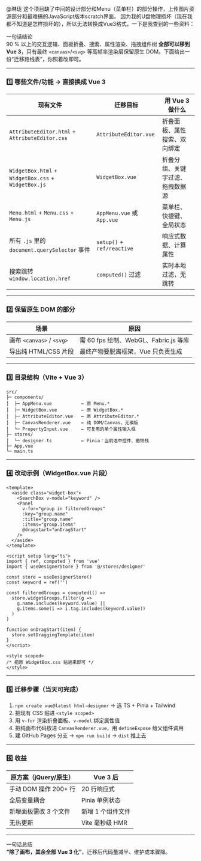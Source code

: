 @琳珑
这个项目缺了中间的设计部分和Menu（菜单栏）的部分操作，上传图片资源部分和最难搞的JavaScript版本scratch界面。
因为我的U盘物理损坏（现在我都不知道是怎样损坏的），所以无法转换成Vue3格式，一下是我查到的一些资料：



一句话结论  
90 % 以上的交互逻辑、面板折叠、搜索、属性渲染、拖拽组件树 **全部可以移到 Vue 3**，只有最终 `<canvas>`/`<svg>` 等高帧率渲染层保留原生 DOM。下面给出一份“迁移路线表”，你照着改即可。

---

### 1️⃣ 哪些文件/功能 → 直接换成 Vue 3
| 现有文件 | 迁移目标 | 用 Vue 3 做什么 |
|---|---|---|
| `AttributeEditor.html` + `AttributeEditor.css` | `AttributeEditor.vue` | 折叠面板、属性搜索、双向绑定 |
| `WidgetBox.html` + `WidgetBox.css` + `WidgetBox.js` | `WidgetBox.vue` | 折叠分组、关键字过滤、拖拽数据源 |
| `Menu.html` + `Menu.css` + `Menu.js` | `AppMenu.vue` 或 `App.vue` | 菜单栏、快捷键、全局状态 |
| 所有 `.js` 里的 `document.querySelector` 事件 | `setup()` + `ref/reactive` | 响应式数据、计算属性 |
| 搜索跳转 `window.location.href` | `computed()` 过滤 | 实时本地过滤，无跳转 |

---

### 2️⃣ 保留原生 DOM 的部分
| 场景 | 原因 |
|---|---|
| 画布 `<canvas>` / `<svg>` | 需 60 fps 绘制、WebGL、Fabric.js 等库 |
| 导出纯 HTML/CSS 片段 | 最终产物要脱离框架，Vue 只负责生成 |

---

### 3️⃣ 目录结构（Vite + Vue 3）
```
src/
├─ components/
│  ├─ AppMenu.vue           ← 原 Menu.*
│  ├─ WidgetBox.vue         ← 原 WidgetBox.*
│  ├─ AttributeEditor.vue   ← 原 AttributeEditor.*
│  ├─ CanvasRenderer.vue    ← 纯 DOM/Canvas，无模板
│  └─ PropertyInput.vue     ← 可复用的单个属性输入框
├─ stores/
│  └─ designer.ts           ← Pinia：当前选中控件、撤销栈
├─ App.vue
└─ main.ts
```

---

### 4️⃣ 改动示例（WidgetBox.vue 片段）
```vue
<template>
  <aside class="widget-box">
    <SearchBox v-model="keyword" />
    <Panel
      v-for="group in filteredGroups"
      :key="group.name"
      :title="group.name"
      :items="group.items"
      @dragstart="onDragStart"
    />
  </aside>
</template>

<script setup lang="ts">
import { ref, computed } from 'vue'
import { useDesignerStore } from '@/stores/designer'

const store = useDesignerStore()
const keyword = ref('')

const filteredGroups = computed(() =>
  store.widgetGroups.filter(g =>
    g.name.includes(keyword.value) ||
    g.items.some(i => i.tag.includes(keyword.value))
  )
)

function onDragStart(item) {
  store.setDraggingTemplate(item)
}
</script>

<style scoped>
/* 把原 WidgetBox.css 贴进来即可 */
</style>
```

---

### 5️⃣ 迁移步骤（当天可完成）
1. `npm create vue@latest html-designer` → 选 TS + Pinia + Tailwind  
2. 把现有 CSS 贴进 `<style scoped>`  
3. 用 `v-for` 渲染折叠面板、`v-model` 绑定属性值  
4. 把纯画布代码放进 `CanvasRenderer.vue`，用 `defineExpose` 给父组件调用  
5. 建 GitHub Pages 分支 → `npm run build` → `dist` 推上去

---

### 6️⃣ 收益
| 原方案（jQuery/原生） | Vue 3 后 |
|---|---|
| 手动 DOM 操作 200+ 行 | 20 行响应式 |
| 全局变量耦合 | Pinia 单例状态 |
| 新增面板需改 3 个文件 | 新增 1 个组件文件 |
| 无热更新 | Vite 毫秒级 HMR |

---

一句话总结  
**“除了画布，其余全部 Vue 3 化”**，迁移后代码量减半、维护成本骤降。



